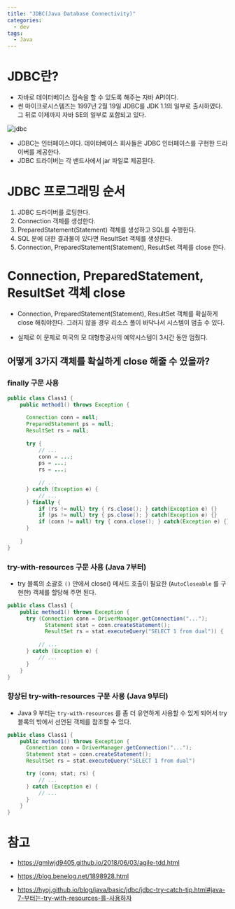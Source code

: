 ```yaml
---
title: "JDBC(Java Database Connectivity)"
categories:
  - dev
tags:
  - Java
---
```


# JDBC란?
- 자바로 데이터베이스 접속을 할 수 있도록 해주는 자바 API이다.
- 썬 마이크로시스템즈는 1997년 2월 19일 JDBC를 JDK 1.1의 일부로 출시하였다. 그 뒤로 이제까지 자바 SE의 일부로 포함되고 있다.

![jdbc](https://user-images.githubusercontent.com/37281119/114265380-77da5280-9a2b-11eb-8c4b-3cc596b3f5ea.png)

- JDBC는 인터페이스이다. 데이터베이스 회사들은 JDBC 인터페이스를 구현한 드라이버를 제공한다. 
- JDBC 드라이버는 각 밴드사에서 jar 파일로 제공된다.

# JDBC 프로그래밍 순서

1. JDBC 드라이버를 로딩한다.
2. Connection 객체를 생성한다.
3. PreparedStatement(Statement) 객체를 생성하고 SQL를 수행한다.
4. SQL 문에 대한 결과물이 있다면 ResultSet 객체를 생성한다.
5. Connection, PreparedStatement(Statement), ResultSet 객체를 close 한다.

# Connection, PreparedStatement, ResultSet 객체 close

- Connection, PreparedStatement(Statement), ResultSet 객체를 확실하게 close 해줘야한다. 그러지 않을 경우 리소스 풀이 바닥나서 시스템이 멈출 수 있다.

- 실제로 이 문제로 미국의 모 대형항공사의 예약시스템이 3시간 동안 멈췄다.

## 어떻게 3가지 객체를 확실하게 close 해줄 수 있을까?

### finally 구문 사용

```java
public class Class1 {
    public method1() throws Exception {
            
      Connection conn = null;
      PreparedStatement ps = null;
      ResultSet rs = null;
      
      try {
          // ...
          conn = ...;
          ps = ...;
          rs = ...;
          
          // ...
      } catch (Exception e) {
          // ...
      } finally {
          if (rs != null) try { rs.close(); } catch(Exception e) {}
          if (ps != null) try { ps.close(); } catch(Exception e) {}
          if (conn != null) try { conn.close(); } catch(Exception e) {}
      }
    
    }
}
```

### try-with-resources 구문 사용 (Java 7부터)

- try 블록의 소괄호 `()` 안에서 close() 메서드 호출이 필요한 (`AutoCloseable` 를 구현한) 객체를 할당해 주면 된다.

```java
public class Class1 {
    public method1() throws Exception {
      try (Connection conn = DriverManager.getConnection("...");
            Statement stat = conn.createStatement();
            ResultSet rs = stat.executeQuery("SELECT 1 from dual")) {
          
          // ...
      } catch (Exception e) {
          // ...
      } 
    }
}
```

### 향상된 try-with-resources 구문 사용 (Java 9부터)

- Java 9 부터는 `try-with-resources` 를 좀 더 유연하게 사용할 수 있게 되어서 try 블록의 밖에서 선언된 객체를 참조할 수 있다.

```java
public class Class1 {
    public method1() throws Exception {
      Connection conn = DriverManager.getConnection("...");
      Statement stat = conn.createStatement();
      ResultSet rs = stat.executeQuery("SELECT 1 from dual")

      try (conn; stat; rs) {
          // ...
      } catch (Exception e) {
          // ...
      } 
    }
}
```

# 참고 

- https://gmlwjd9405.github.io/2018/06/03/agile-tdd.html
- https://blog.benelog.net/1898928.html

- https://hyoj.github.io/blog/java/basic/jdbc/jdbc-try-catch-tip.html#java-7-부터는-try-with-resources-를-사용하자
